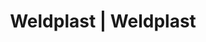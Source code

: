 ---
Link: "file:/Users/vinayakpatel/Downloads/www.weldplast.cz/eshop_products_compare/add/eshop-products-variant232"
product_name: "null"
product_id: "null"
title: "Weldplast | Weldplast"
product_desc: ""
product_specs: ""
product_downloads: ""
href: ""
accessories: ""
similar_products: ""
---